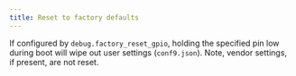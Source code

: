 ```yaml
---
title: Reset to factory defaults
---
```


If configured by `debug.factory_reset_gpio`, holding the specified pin
low during boot will wipe out user settings (`conf9.json`).
Note, vendor settings, if present, are not reset.
